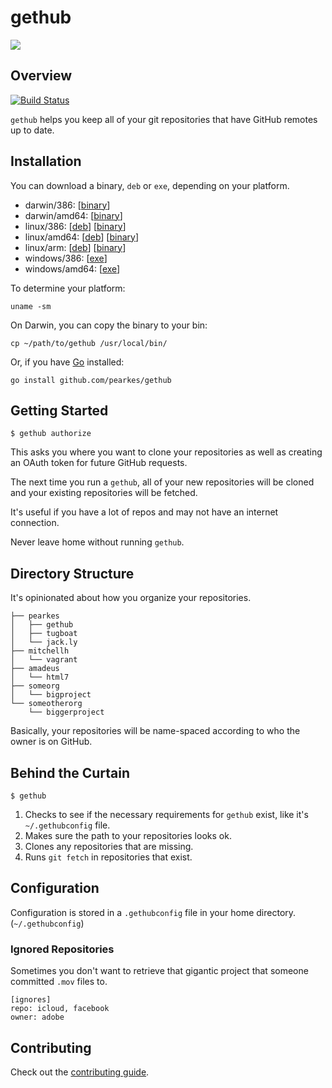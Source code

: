 # gethub

![](https://f.cloud.github.com/assets/846194/628861/8090cb46-d104-11e2-84eb-7878aa9057d0.gif)

## Overview
[![Build Status](https://api.travis-ci.org/pearkes/get.png?branch=master)](https://travis-ci.org/pearkes/gethub)

`gethub` helps you keep all of your git repositories that have GitHub
remotes up to date.

## Installation

You can download a binary, `deb` or `exe`, depending on your platform.

- darwin/386: [[binary](http://gethub.jack.ly/0.1.2/darwin_386/gethub_0.1.2_darwin_386.zip)]
- darwin/amd64: [[binary](http://gethub.jack.ly/0.1.2/darwin_amd64/gethub_0.1.2_darwin_amd64.zip)]
- linux/386: [[deb](http://gethub.jack.ly/0.1.2/linux_386/gethub_0.1.2_i386.deb)] [[binary](http://gethub.jack.ly/0.1.2/linux_386/gethub_0.1.2_linux_386.tar.gz)]
- linux/amd64: [[deb](http://gethub.jack.ly/0.1.2/linux_amd64/gethub_0.1.2_amd64.deb)] [[binary](http://gethub.jack.ly/0.1.2/linux_amd64/gethub_0.1.2_linux_amd64.tar.gz)]
- linux/arm: [[deb](http://gethub.jack.ly/0.1.2/linux_arm/gethub_0.1.2_armel.deb)] [[binary](http://gethub.jack.ly/0.1.2/linux_arm/gethub_0.1.2_linux_arm.tar.gz)]
- windows/386: [[exe](http://gethub.jack.ly/0.1.2/windows_386/gethub_0.1.2_windows_386.zip)]
- windows/amd64: [[exe](http://gethub.jack.ly/0.1.2/windows_amd64/gethub_0.1.2_windows_amd64.zip)]

To determine your platform:

    uname -sm

On Darwin, you can copy the binary to your bin:

    cp ~/path/to/gethub /usr/local/bin/

Or, if you have [Go](http://golang.org/) installed:

    go install github.com/pearkes/gethub

## Getting Started

    $ gethub authorize

This asks you where you want to clone your repositories as well
as creating an OAuth token for future GitHub requests.

The next time you run a `gethub`, all of your new repositories
will be cloned and your existing repositories will be fetched.

It's useful if you have a lot of repos and may not have an
internet connection.

Never leave home without running `gethub`.

## Directory Structure

It's opinionated about how you organize your repositories.

    ├── pearkes
    │   ├── gethub
    │   ├── tugboat
    │   └── jack.ly
    ├── mitchellh
    │   └── vagrant
    ├── amadeus
    │   └── html7
    ├── someorg
    │   └── bigproject
    └── someotherorg
        └── biggerproject

Basically, your repositories will be name-spaced according
to who the owner is on GitHub.

## Behind the Curtain

    $ gethub

1. Checks to see if the necessary requirements for `gethub` exist,
like it's `~/.gethubconfig` file.
2. Makes sure the path to your repositories looks ok.
3. Clones any repositories that are missing.
4. Runs `git fetch` in repositories that exist.

## Configuration

Configuration is stored in a `.gethubconfig` file in your home directory.
(`~/.gethubconfig`)

### Ignored Repositories

Sometimes you don't want to retrieve that gigantic project that
someone committed `.mov` files to.

    [ignores]
    repo: icloud, facebook
    owner: adobe

## Contributing

Check out the [contributing guide](CONTRIBUTING.md).
